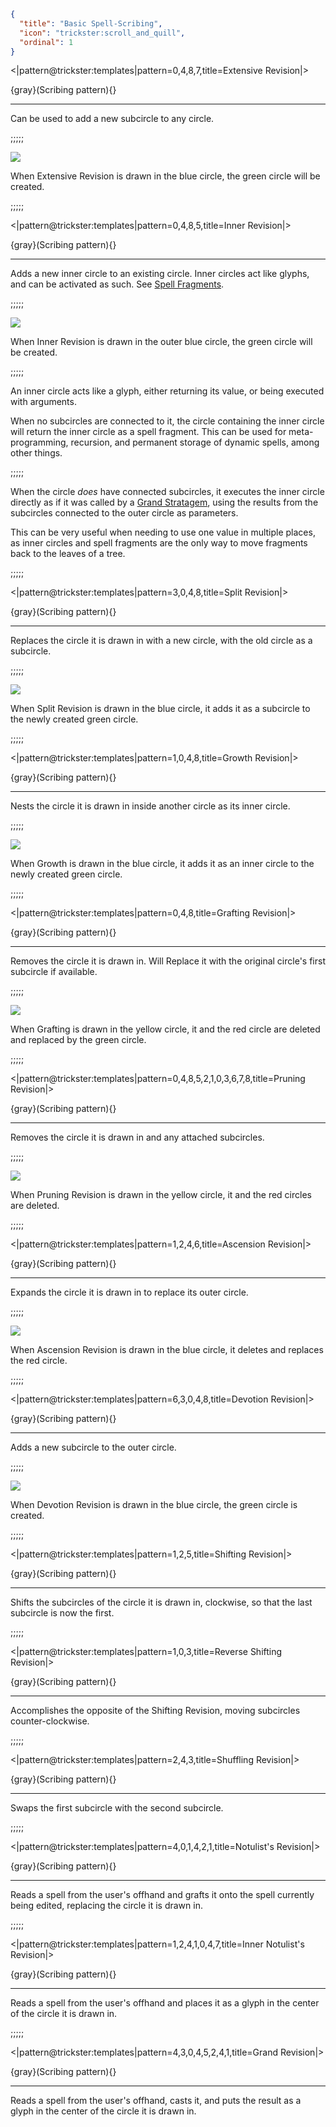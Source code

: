 ```json
{
  "title": "Basic Spell-Scribing",
  "icon": "trickster:scroll_and_quill",
  "ordinal": 1
}
```

<|pattern@trickster:templates|pattern=0\,4\,8\,7,title=Extensive Revision|>

{gray}(Scribing pattern){}

---

Can be used to add a new subcircle to any circle. 

;;;;;

![](trickster:textures/gui/img/extension_revision.png,fit)

When Extensive Revision is drawn in the blue circle, the green circle will be created.

;;;;;

<|pattern@trickster:templates|pattern=0\,4\,8\,5,title=Inner Revision|>

{gray}(Scribing pattern){}

---

Adds a new inner circle to an existing circle.
Inner circles act like glyphs, and can be activated as such.
See [Spell Fragments](^trickster:distortions/functions).

;;;;;

![](trickster:textures/gui/img/inner_revision.png,fit)

When Inner Revision is drawn in the outer blue circle, the green circle will be created.

;;;;;

An inner circle acts like a glyph, 
either returning its value, or being executed with arguments.


When no subcircles are connected to it, 
the circle containing the inner circle will return the inner circle as a spell fragment.
This can be used for meta-programming, recursion, and permanent storage of dynamic spells, among other things.

;;;;;

When the circle *does* have connected subcircles, 
it executes the inner circle directly as if it was called by a [Grand Stratagem](^trickster:distortions/functions),
using the results from the subcircles connected to the outer circle as parameters.


This can be very useful when needing to use one value in multiple places, 
as inner circles and spell fragments are the only way to move fragments back to the leaves of a tree.

;;;;;

<|pattern@trickster:templates|pattern=3\,0\,4\,8,title=Split Revision|>

{gray}(Scribing pattern){}

---

Replaces the circle it is drawn in with a new circle, with the old circle as a subcircle.

;;;;;

![](trickster:textures/gui/img/split_revision.png,fit)

When Split Revision is drawn in the blue circle, it adds it as a subcircle to the newly created green circle.

;;;;;

<|pattern@trickster:templates|pattern=1\,0\,4\,8,title=Growth Revision|>

{gray}(Scribing pattern){}

---

Nests the circle it is drawn in inside another circle as its inner circle.

;;;;;

![](trickster:textures/gui/img/growth_revision.png,fit)

When Growth is drawn in the blue circle, it adds it as an inner circle to the newly created green circle.

;;;;;

<|pattern@trickster:templates|pattern=0\,4\,8,title=Grafting Revision|>

{gray}(Scribing pattern){}

---

Removes the circle it is drawn in. Will Replace it with the original circle's first subcircle if available.

;;;;;

![](trickster:textures/gui/img/grafting_revision.png,fit)

When Grafting is drawn in the yellow circle, it and the red circle are deleted and replaced by the green circle.

;;;;;

<|pattern@trickster:templates|pattern=0\,4\,8\,5\,2\,1\,0\,3\,6\,7\,8,title=Pruning Revision|>

{gray}(Scribing pattern){}

---

Removes the circle it is drawn in and any attached subcircles.

;;;;;

![](trickster:textures/gui/img/pruning_revision.png,fit)

When Pruning Revision is drawn in the yellow circle, it and the red circles are deleted.

;;;;;

<|pattern@trickster:templates|pattern=1\,2\,4\,6,title=Ascension Revision|>

{gray}(Scribing pattern){}

---

Expands the circle it is drawn in to replace its outer circle.

;;;;;

![](trickster:textures/gui/img/ascension_revision.png,fit)

When Ascension Revision is drawn in the blue circle, it deletes and replaces the red circle.

;;;;;

<|pattern@trickster:templates|pattern=6\,3\,0\,4\,8,title=Devotion Revision|>

{gray}(Scribing pattern){}

---

Adds a new subcircle to the outer circle.

;;;;;

![](trickster:textures/gui/img/devotion_revision.png,fit)

When Devotion Revision is drawn in the blue circle, the green circle is created.

;;;;;

<|pattern@trickster:templates|pattern=1\,2\,5,title=Shifting Revision|>

{gray}(Scribing pattern){}

---

Shifts the subcircles of the circle it is drawn in, clockwise, so that the last subcircle is now the first.

;;;;;

<|pattern@trickster:templates|pattern=1\,0\,3,title=Reverse Shifting Revision|>

{gray}(Scribing pattern){}

---

Accomplishes the opposite of the Shifting Revision, moving subcircles counter-clockwise.

;;;;;

<|pattern@trickster:templates|pattern=2\,4\,3,title=Shuffling Revision|>

{gray}(Scribing pattern){}

---

Swaps the first subcircle with the second subcircle.

;;;;;

<|pattern@trickster:templates|pattern=4\,0\,1\,4\,2\,1,title=Notulist's Revision|>

{gray}(Scribing pattern){}

---

Reads a spell from the user's offhand and grafts it onto the spell currently being edited,
replacing the circle it is drawn in.

;;;;;

<|pattern@trickster:templates|pattern=1\,2\,4\,1\,0\,4\,7,title=Inner Notulist's Revision|>

{gray}(Scribing pattern){}

---

Reads a spell from the user's offhand and places it as a glyph in the center of the circle it is drawn in.

;;;;;

<|pattern@trickster:templates|pattern=4\,3\,0\,4\,5\,2\,4\,1,title=Grand Revision|>

{gray}(Scribing pattern){}

---

Reads a spell from the user's offhand, casts it, 
and puts the result as a glyph in the center of the circle it is drawn in.
